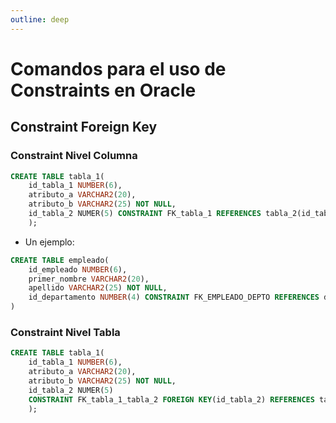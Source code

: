 ```yaml
---
outline: deep
---
```


# Comandos para el uso de Constraints en Oracle

## Constraint Foreign Key

### Constraint Nivel Columna

```sql
CREATE TABLE tabla_1(
    id_tabla_1 NUMBER(6),
    atributo_a VARCHAR2(20),
    atributo_b VARCHAR2(25) NOT NULL,
    id_tabla_2 NUMER(5) CONSTRAINT FK_tabla_1 REFERENCES tabla_2(id_tabla_2)
    );
```

* Un ejemplo:

```sql
CREATE TABLE empleado(
    id_empleado NUMBER(6),
    primer_nombre VARCHAR2(20),
    apellido VARCHAR2(25) NOT NULL,
    id_departamento NUMBER(4) CONSTRAINT FK_EMPLEADO_DEPTO REFERENCES departamento(id_departamento);
)
```

### Constraint Nivel Tabla

```sql
CREATE TABLE tabla_1(
    id_tabla_1 NUMBER(6),
    atributo_a VARCHAR2(20),
    atributo_b VARCHAR2(25) NOT NULL,
    id_tabla_2 NUMER(5)
    CONSTRAINT FK_tabla_1_tabla_2 FOREIGN KEY(id_tabla_2) REFERENCES tabla_2(id_tabla_2);
    );
```
